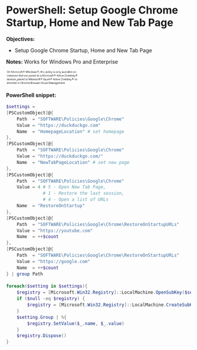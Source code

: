 # PowerShell: Setup Google Chrome Startup, Home and New Tab Page

<b>Objectives:</b>

* Setup Google Chrome Startup, Home and New Tab Page

<b>Notes:</b> Works for Windows Pro and Enterprise <br />

<img src="img/note.png" width=40% height=40%>

<b>PowerShell snippet:</b>

```powershell
$settings = 
[PSCustomObject]@{ 
    Path  = "SOFTWARE\Policies\Google\Chrome"
    Value = "https://duckduckgo.com"
    Name  = "HomepageLocation" # set homepage
},
[PSCustomObject]@{
    Path  = "SOFTWARE\Policies\Google\Chrome"
    Value = "https://duckduckgo.com/"
    Name  = "NewTabPageLocation" # set new page
},
[PSCustomObject]@{
    Path  = "SOFTWARE\Policies\Google\Chrome"
    Value = 4 # 5 - Open New Tab Page, 
              # 1 - Restore the last session, 
              # 4 - Open a list of URLs
    Name  = "RestoreOnStartup"
},
[PSCustomObject]@{
    Path  = "SOFTWARE\Policies\Google\Chrome\RestoreOnStartupURLs"
    Value = "https://youtube.com"
    Name  = ++$count
},
[PSCustomObject]@{
    Path  = "SOFTWARE\Policies\Google\Chrome\RestoreOnStartupURLs"
    Value = "https://google.com"
    Name  = ++$count
} | group Path

foreach($setting in $settings){
    $registry = [Microsoft.Win32.Registry]::LocalMachine.OpenSubKey($setting.Name, $true)
    if ($null -eq $registry) {
        $registry = [Microsoft.Win32.Registry]::LocalMachine.CreateSubKey($setting.Name, $true)
    }
    $setting.Group | %{
        $registry.SetValue($_.name, $_.value)
    }
    $registry.Dispose()
}
```